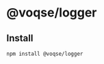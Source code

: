 # @voqse/logger

[//]: # ([![CI]&#40;https://img.shields.io/github/workflow/status/voqse/node-logger/CI&#41;]&#40;https://github.com/voqse/debut-plugin-candles/actions/workflows/ci.yml&#41;)

[//]: # ([![npm]&#40;https://img.shields.io/npm/v/@voqse/logger&#41;]&#40;https://www.npmjs.com/package/debut-plugin-candles&#41;)

## Install
```shell
npm install @voqse/logger
```
